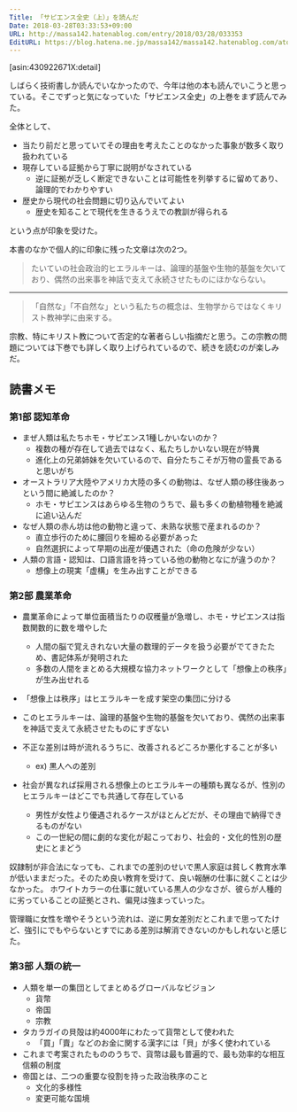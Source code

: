 ```yaml
---
Title: 「サピエンス全史（上）」を読んだ
Date: 2018-03-28T03:33:53+09:00
URL: http://massa142.hatenablog.com/entry/2018/03/28/033353
EditURL: https://blog.hatena.ne.jp/massa142/massa142.hatenablog.com/atom/entry/17391345971630082076
---
```


[asin:430922671X:detail]


しばらく技術書しか読んでいなかったので、今年は他の本も読んでいこうと思っている。そこでずっと気になっていた「サピエンス全史」の上巻をまず読んでみた。

全体として、

* 当たり前だと思っていてその理由を考えたことのなかった事象が数多く取り扱われている
* 現存している証拠から丁寧に説明がなされている
	* 逆に証拠が乏しく断定できないことは可能性を列挙するに留めてあり、論理的でわかりやすい
* 歴史から現代の社会問題に切り込んでいてよい
	* 歴史を知ることで現代を生きるうえでの教訓が得られる

という点が印象を受けた。

本書のなかで個人的に印象に残った文章は次の2つ。

> たいていの社会政治的ヒエラルキーは、論理的基盤や生物的基盤を欠いており、偶然の出来事を神話で支えて永続させたものにほかならない。

---
> 「自然な」「不自然な」という私たちの概念は、生物学からではなくキリスト教神学に由来する。


宗教、特にキリスト教について否定的な著者らしい指摘だと思う。この宗教の問題については下巻でも詳しく取り上げられているので、続きを読むのが楽しみだ。

## 読書メモ

### 第1部 認知革命
* まぜ人類は私たちホモ・サピエンス1種しかいないのか？
	* 複数の種が存在して過去ではなく、私たちしかいない現在が特異
	* 進化上の兄弟姉妹を欠いているので、自分たちこそが万物の霊長であると思いがち
* オーストラリア大陸やアメリカ大陸の多くの動物は、なぜ人類の移住後あっという間に絶滅したのか？
	* ホモ・サピエンスはあらゆる生物のうちで、最も多くの動植物種を絶滅に追い込んだ
* なぜ人類の赤ん坊は他の動物と違って、未熟な状態で産まれるのか？
	* 直立歩行のために腰回りを細める必要があった
	* 自然選択によって早期の出産が優遇された（命の危険が少ない）
* 人類の言語・認知は、口語言語を持っている他の動物となにが違うのか？
	* 想像上の現実「虚構」を生み出すことができる

### 第2部 農業革命
* 農業革命によって単位面積当たりの収穫量が急増し、ホモ・サピエンスは指数関数的に数を増やした
	* 人間の脳で覚えきれない大量の数理的データを扱う必要がでてきたため、書記体系が発明された
	* 多数の人間をまとめる大規模な協力ネットワークとして「想像上の秩序」が生み出せれる

* 「想像上は秩序」はヒエラルキーを成す架空の集団に分ける
* このヒエラルキーは、論理的基盤や生物的基盤を欠いており、偶然の出来事を神話で支えて永続させたものにすぎない
* 不正な差別は時が流れるうちに、改善されるどころか悪化することが多い
	* ex) 黒人への差別
* 社会が異なれば採用される想像上のヒエラルキーの種類も異なるが、性別のヒエラルキーはどこでも共通して存在している
	* 男性が女性より優遇されるケースがほとんどだが、その理由で納得できるものがない
	* この一世紀の間に劇的な変化が起こっており、社会的・文化的性別の歴史にとまどう

奴隷制が非合法になっても、これまでの差別のせいで黒人家庭は貧しく教育水準が低いままだった。そのため良い教育を受けて、良い報酬の仕事に就くことは少なかった。
ホワイトカラーの仕事に就いている黒人の少なさが、彼らが人種的に劣っていることの証拠とされ、偏見は強まっていった。

管理職に女性を増やそうという流れは、逆に男女差別だとこれまで思ってたけど、強引にでもやらないとすでにある差別は解消できないのかもしれないと感じた。


### 第3部 人類の統一
* 人類を単一の集団としてまとめるグローバルなビジョン
	* 貨幣
	* 帝国
	* 宗教
* タカラガイの貝殻は約4000年にわたって貨幣として使われた
	* 「買」「賣」などのお金に関する漢字には「貝」が多く使われている
* これまで考案されたもののうちで、貨幣は最も普遍的で、最も効率的な相互信頼の制度
* 帝国とは、二つの重要な役割を持った政治秩序のこと
	* 文化的多様性
	* 変更可能な国境
